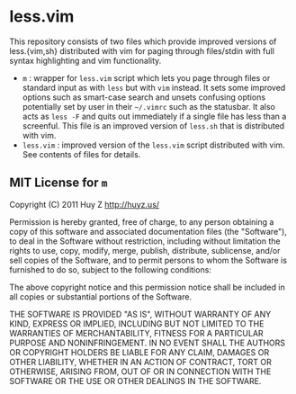 less.vim
========
This repository consists of two files which provide improved versions
of less.{vim,sh} distributed with vim for paging through
files/stdin with full syntax highlighting and vim functionality.

* `m` : wrapper for `less.vim` script which lets you page through files or
  standard input as with `less` but with `vim` instead.
  It sets some improved options such as smart-case search and unsets confusing
  options potentially set by user in their `~/.vimrc` such as the statusbar.
  It also acts as `less -F` and quits out immediately if a single file has
  less than a screenful. This file is an improved version of `less.sh` that is
  distributed with vim.
* `less.vim` : improved version of the `less.vim` script distributed with vim.
  See contents of files for details.

MIT License for `m`
-------------------
Copyright (C) 2011 Huy Z  http://huyz.us/

Permission is hereby granted, free of charge, to any person obtaining
a copy of this software and associated documentation files (the
"Software"), to deal in the Software without restriction, including
without limitation the rights to use, copy, modify, merge, publish,
distribute, sublicense, and/or sell copies of the Software, and to
permit persons to whom the Software is furnished to do so, subject to
the following conditions:

The above copyright notice and this permission notice shall be
included in all copies or substantial portions of the Software.

THE SOFTWARE IS PROVIDED "AS IS", WITHOUT WARRANTY OF ANY KIND,
EXPRESS OR IMPLIED, INCLUDING BUT NOT LIMITED TO THE WARRANTIES OF
MERCHANTABILITY, FITNESS FOR A PARTICULAR PURPOSE AND
NONINFRINGEMENT. IN NO EVENT SHALL THE AUTHORS OR COPYRIGHT HOLDERS BE
LIABLE FOR ANY CLAIM, DAMAGES OR OTHER LIABILITY, WHETHER IN AN ACTION
OF CONTRACT, TORT OR OTHERWISE, ARISING FROM, OUT OF OR IN CONNECTION
WITH THE SOFTWARE OR THE USE OR OTHER DEALINGS IN THE SOFTWARE.

